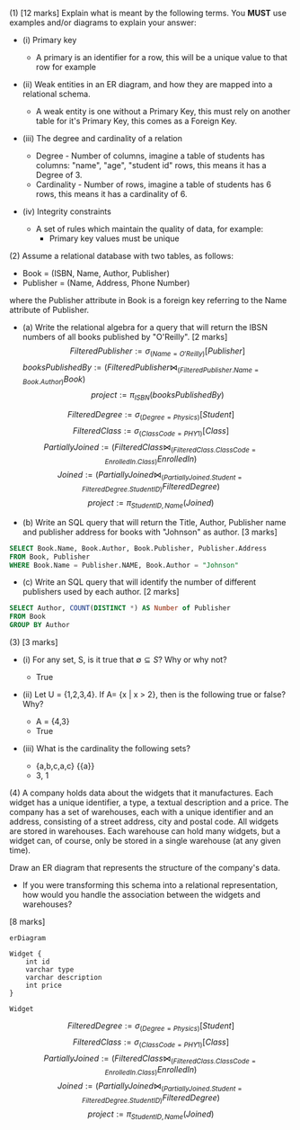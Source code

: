 (1)  [12 marks] Explain what is meant by the following terms. You **MUST** use examples and/or diagrams to explain your answer:

- (i) Primary key 
	- A primary is an identifier for a row, this will be a unique value to that row for example

- (ii) Weak entities in an ER diagram, and how they are mapped into a relational schema.
	- A weak entity is one without a Primary Key, this must rely on another table for it's Primary Key, this comes as a Foreign Key.

- (iii) The degree and cardinality of a relation
	- Degree - Number of columns, imagine a table of students has columns: "name", "age", "student id" rows, this means it has a Degree of 3.
	- Cardinality - Number of rows, imagine a table of students has 6 rows, this means it has a cardinality of 6.
	
- (iv) Integrity constraints
	- A set of rules which maintain the quality of data, for example:
		- Primary key values must be unique

(2) Assume a relational database with two tables, as follows:

- Book = (ISBN, Name, Author, Publisher) 
- Publisher = (Name, Address, Phone Number) 

where the Publisher attribute in Book is a foreign key referring to the Name attribute of Publisher.

- (a) Write the relational algebra for a query that will return the IBSN numbers of all books published by "O'Reilly". [2 marks] 
$$FilteredPublisher:=\sigma_{(Name = O'Reilly)}[Publisher]$$$booksPublishedBy:=(FilteredPublisher \bowtie_{(FilteredPublisher.Name=Book.Author)} Book)$
$$project := \pi _{ISBN} ( booksPublishedBy )$$



$$FilteredDegree:=\sigma_{(Degree=Physics)}[Student]$$
$$FilteredClass:=\sigma_{(ClassCode=PHY1)}[Class]$$
$$PartiallyJoined:=(FilteredClass \bowtie_{(FilteredClass.ClassCode=EnrolledIn.Class)} EnrolledIn)$$
$$Joined:=(PartiallyJoined \bowtie_{(PartiallyJoined.Student=FilteredDegree.StudentID)} FilteredDegree)$$
$$project := \pi _{StudentID, Name} (Joined)$$


- (b) Write an SQL query that will return the Title, Author, Publisher name and publisher address for books with "Johnson" as author. [3 marks] 

```sql
SELECT Book.Name, Book.Author, Book.Publisher, Publisher.Address
FROM Book, Publisher
WHERE Book.Name = Publisher.NAME, Book.Author = "Johnson"
```

- (c) Write an SQL query that will identify the number of different publishers used by each author. [2 marks] 

```sql
SELECT Author, COUNT(DISTINCT *) AS Number of Publisher
FROM Book
GROUP BY Author
```

(3) [3 marks]
- (i) For any set, S, is it true that $\emptyset \subseteq S$? Why or why not? 
	- True

- (ii) Let U = {1,2,3,4}. If A= {x | x > 2}, then is the following true or false? Why? 
	- A = {4,3} 
	- True
	
- (iii) What is the cardinality the following sets?
	- {a,b,c,a,c} {{a}}
	- 3, 1

(4) A company holds data about the widgets that it manufactures. Each widget has a unique identifier, a type, a textual description and a price. The company has a set of warehouses, each with a unique identifier and an address, consisting of a street address, city and postal code. All widgets are stored in warehouses. Each warehouse can hold many widgets, but a widget can, of course, only be stored in a single warehouse (at any given time). 

Draw an ER diagram that represents the structure of the company's data. 

- If you were transforming this schema into a relational representation, how would you handle the association between the widgets and warehouses? 

[8 marks]

```mermaid
erDiagram

Widget {
	int id
	varchar type
	varchar description
	int price
}

Widget
```

$$FilteredDegree:=\sigma_{(Degree=Physics)}[Student]$$
$$FilteredClass:=\sigma_{(ClassCode=PHY1)}[Class]$$
$$PartiallyJoined:=(FilteredClass \bowtie_{(FilteredClass.ClassCode=EnrolledIn.Class)} EnrolledIn)$$
$$Joined:=(PartiallyJoined \bowtie_{(PartiallyJoined.Student=FilteredDegree.StudentID)} FilteredDegree)$$
$$project := \pi _{StudentID, Name} (Joined)$$
